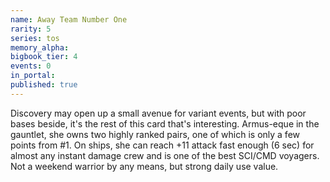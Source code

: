 ```yaml
---
name: Away Team Number One
rarity: 5
series: tos
memory_alpha:
bigbook_tier: 4
events: 0
in_portal:
published: true
---
```


Discovery may open up a small avenue for variant events, but with poor bases beside, it's the rest of this card that's interesting. Armus-eque in the gauntlet, she owns two highly ranked pairs, one of which is only a few points from #1. On ships, she can reach +11 attack fast enough (6 sec) for almost any instant damage crew and is one of the best SCI/CMD voyagers. Not a weekend warrior by any means, but strong daily use value.
